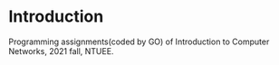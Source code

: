 # Introduction
Programming assignments(coded by GO) of Introduction to Computer Networks, 2021 fall, NTUEE.
